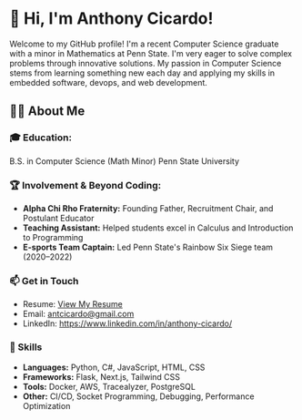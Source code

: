 # 👋 Hi, I'm Anthony Cicardo!
Welcome to my GitHub profile! I'm a recent Computer Science graduate with a minor in Mathematics at Penn State. I'm very eager to solve complex problems through innovative solutions. My passion in Computer Science stems from learning something new each day and applying my skills in embedded software, devops, and web development.

## 🧑‍💻 About Me
### 🎓 Education:

B.S. in Computer Science (Math Minor)
Penn State University

### 🏆 Involvement & Beyond Coding:

- **Alpha Chi Rho Fraternity:** Founding Father, Recruitment Chair, and Postulant Educator
- **Teaching Assistant:** Helped students excel in Calculus and Introduction to Programming
- **E-sports Team Captain:** Led Penn State's Rainbow Six Siege team (2020–2022)

### 📫 Get in Touch
- Resume: [View My Resume](https://github.com/anthony-cic/anthony-cic.github.io//blob/main/ResumeFA24.pdf)
- Email: antcicardo@gmail.com
- LinkedIn: https://www.linkedin.com/in/anthony-cicardo/

### 🌟 Skills
- **Languages:** Python, C#, JavaScript, HTML, CSS
- **Frameworks:** Flask, Next.js, Tailwind CSS
- **Tools:** Docker, AWS, Tracealyzer, PostgreSQL
- **Other:** CI/CD, Socket Programming, Debugging, Performance Optimization
